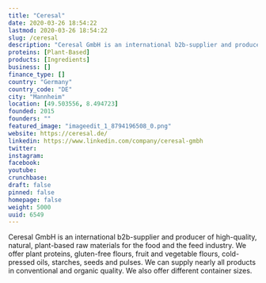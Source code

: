 ```yaml
---
title: "Ceresal"
date: 2020-03-26 18:54:22
lastmod: 2020-03-26 18:54:22
slug: /ceresal
description: "Ceresal GmbH is an international b2b-supplier and producer of high-quality, natural, plant-based raw materials for the food and the feed industry. We offer plant proteins, gluten-free flours, fruit and vegetable flours, cold-pressed oils, starches, seeds and pulses. We can supply nearly all products in conventional and organic quality. We also offer different container sizes."
proteins: [Plant-Based]
products: [Ingredients]
business: []
finance_type: []
country: "Germany"
country_code: "DE"
city: "Mannheim"
location: [49.503556, 8.494723]
founded: 2015
founders: ""
featured_image: "imageedit_1_8794196508_0.png"
website: https://ceresal.de/
linkedin: https://www.linkedin.com/company/ceresal-gmbh
twitter: 
instagram: 
facebook: 
youtube: 
crunchbase: 
draft: false
pinned: false
homepage: false
weight: 5000
uuid: 6549
---
```

Ceresal GmbH is an international b2b-supplier and producer of high-quality, natural, plant-based raw materials for the food and the feed industry. We offer plant proteins, gluten-free flours, fruit and vegetable flours, cold-pressed oils, starches, seeds and pulses. We can supply nearly all products in conventional and organic quality. We also offer different container sizes.
